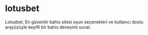 # lotusbet
Lotusbet, En güvenilir bahis sitesi oyun seçenekleri ve kullanıcı dostu arayüzüyle keyifli bir bahis deneyimi sunar.
